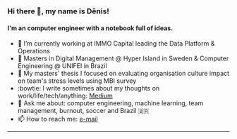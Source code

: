 ### Hi there 👋, my name is Dênis!

#### I'm an computer engineer with a notebook full of ideas.

- 🔭 I’m currently working at IMMO Capital leading the Data Platform & Operations
- 🌱 Masters in Digital Management @ Hyper Island in Sweden & Computer Engineering @ UNIFEI in Brazil
- 🤔 My masters' thesis I focused on evaluating organisation culture impact on team's stress levels using MBI survey
- :bowtie: I write sometimes about my thoughts on work/life/tech/anything: [Medium](https://medium.com/@denisaraujodasilva)
- 💬 Ask me about: computer engineering, machine learning, team management, burnout, soccer and Brazil 🇧🇷
- 📫 How to reach me: [e-mail](mailto:silvadenisaraujo@gmail.com?subject=[GitHub]%20Saw%20your%20profile)

---
